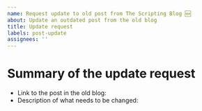 ```yaml
---
name: Request update to old post from The Scripting Blog 🆕
about: Update an outdated post from the old blog
title: Update request
labels: post-update
assignees: ''
---
```

<!--
The old Scripting Blog contains many useful posts that may have errors or need updating to work for
the current version of PowerShell. Use this template to request updates to posts in the old blog.
-->

# Summary of the update request

- Link to the post in the old blog:
- Description of what needs to be changed:

<!--
- E.g. added new parameters, changed parameter behavior, changed output
- Provide detailed information about the changes
-->
